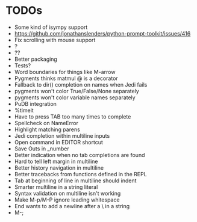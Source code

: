 # TODOs

- Some kind of isympy support
- https://github.com/jonathanslenders/python-prompt-toolkit/issues/416
- Fix scrolling with mouse support
- ?
- ??
- Better packaging
- Tests?
- Word boundaries for things like M-arrow
- Pygments thinks matmul @ is a decorator
- Fallback to dir() completion on names when Jedi fails
- pygments won't color True/False/None separately
- pygments won't color variable names separately
- PuDB integration
- %timeit
- Have to press TAB too many times to complete
- Spellcheck on NameError
- Highlight matching parens
- Jedi completion within multiline inputs
- Open command in EDITOR shortcut
- Save Outs in _number
- Better indication when no tab completions are found
- Hard to tell left margin in multiline
- Better history navigation in multiline
- Better tracebacks from functions defined in the REPL
- Tab at beginning of line in multiline should indent
- Smarter multiline in a string literal
- Syntax validation on multiline isn't working
- Make M-p/M-P ignore leading whitespace
- End wants to add a newline after a \ in a string
- M-;
